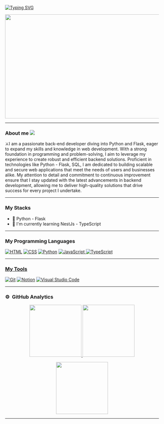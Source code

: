 

<p >
      <p aling="center">
          <a  href="https://github.com/Adaramendiz">
        <img src="https://readme-typing-svg.demolab.com?font=Fira+Code&pause=1000&color=0194DD&center=true&vCenter=true&random=false&width=1000&weight=700&size=30&lines=Andres+Aramendiz;Back-end+Developer" alt="Typing SVG" />
      </p>      
    </a>
</p>

<p align="center">
  <a href="https://github.com/Adaramendiz">
    <img height="340px" width="850px" src="https://i.imgur.com/GnyRCuS.png">
  </a>
</p>

<hr/>

###  About me  <img src="https://i.imgur.com/nhOH2qt.png"/>

⚔️I am a passionate back-end developer diving into Python and Flask, eager to expand my skills and knowledge in web development. With a strong foundation in programming and problem-solving, I aim to leverage my experience to create robust and efficient backend solutions. Proficient in technologies like Python - Flask, SQL, I am dedicated to building scalable and secure web applications that meet the needs of users and businesses alike. My attention to detail and commitment to continuous improvement ensure that I stay updated with the latest advancements in backend development, allowing me to deliver high-quality solutions that drive success for every project I undertake.

<hr/>

### My Stacks  

- 🛫 Python - Flask <br/>
- 🔭 I'm currently learning NestJs - TypeScript
<hr/>

 ### My Programming Languages

<p > 
	<a href="https://github.com/Adaramendiz"><img alt="HTML" src="https://img.shields.io/badge/HTML-14354C?logo=html5"></a>
	<a href="https://github.com/Adaramendiz"><img alt="CSS" src="https://img.shields.io/badge/CSS-14354C?logo=css3"></a>
	<a href="https://github.com/Adaramendiz"><img alt="Python" src="https://img.shields.io/badge/Python-14354C.svg?logo=python"></a>
	<a href="https://github.com/Adaramendiz"><img alt="JavaScript" src="https://img.shields.io/badge/JavaScript-14354C?logo=javascript">
	<a href="https://github.com/Adaramendiz"><img alt="TypeScript" src="https://img.shields.io/badge/TypeScript-14354C?logo=TypeScript">
 	



</p>

<hr/>

### My Tools 
<p>
  <a href="https://github.com/Adaramendiz"><img alt="Git" src="https://img.shields.io/badge/Git-14354C.svg?logo=git"></a>
  <a href="https://github.com/Adaramendiz"><img alt="Notion" src="https://img.shields.io/badge/Notion-14354C.svg?logo=notion"></a>
  <a href="https://github.com/Adaramendiz"><img alt="Visual Studio Code" src="https://img.shields.io/badge/Visual%20Studio%20Code-14354C.svg?logo=visual-studio-code&logoColor=0078d7"></a>
</p>

<hr/>

<!--###  Contact me

<p align="start">
	<a href="https://www.linkedin.com/in/andres-aramendiz/"><img src="https://img.shields.io/badge/linkedin-%230A66C2.svg?style=plastic&logo=linkedin&logoColor=white" alt="LinkedIn"/></a> 
	<a href="https://github.com/Adaramendiz"><img src="https://img.shields.io/badge/github-%23181717.svg?style=plastic&logo=github&logoColor=white" alt="GitHub"/></a>
</p>

<hr/> -->

### ⚙️ &nbsp;GitHub Analytics

<p align="center">
	<a href="https://github.com/Adaramendiz">
	  <img height="170em" src="https://github-readme-stats-eight-theta.vercel.app/api?username=Adaramendiz&show_icons=true&theme=algolia&include_all_commits=true&count_private=true"/>
	  <img height="170em" src="https://github-readme-stats.vercel.app/api?username=Adaramendiz&show_icons=true&theme=algolia"/>
	    <p align="center">
	      <a href="https://github.com/Adaramendiz">		
	      <img height="170em>" src="https://github-readme-streak-stats.herokuapp.com/?user=Adaramendiz&theme=algolia"/>	
	    </p>
	</a>
		    
</p>
<hr/>



